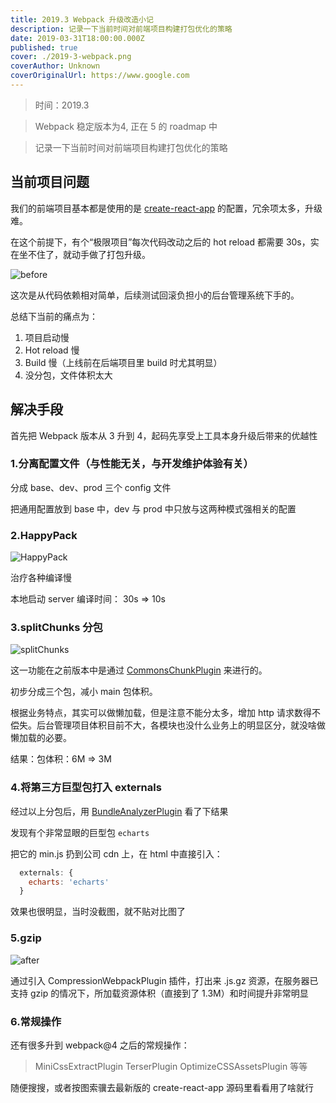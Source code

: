 ```yaml
---
title: 2019.3 Webpack 升级改造小记
description: 记录一下当前时间对前端项目构建打包优化的策略
date: 2019-03-31T18:00:00.000Z
published: true
cover: ./2019-3-webpack.png
coverAuthor: Unknown
coverOriginalUrl: https://www.google.com
---
```


> 时间：2019.3

> Webpack 稳定版本为4, 正在 5 的 roadmap 中

> 记录一下当前时间对前端项目构建打包优化的策略

## 当前项目问题

我们的前端项目基本都是使用的是 [create-react-app](https://github.com/facebook/create-react-app) 的配置，冗余项太多，升级难。

在这个前提下，有个“极限项目”每次代码改动之后的 hot reload 都需要 30s，实在坐不住了，就动手做了打包升级。

![before](https://s2.ax1x.com/2019/06/01/V1dq29.png)

这次是从代码依赖相对简单，后续测试回滚负担小的后台管理系统下手的。

总结下当前的痛点为：

1. 项目启动慢
2. Hot reload 慢
3. Build 慢（上线前在后端项目里 build 时尤其明显）
4. 没分包，文件体积太大

## 解决手段

首先把 Webpack 版本从 3 升到 4，起码先享受上工具本身升级后带来的优越性

### 1.分离配置文件（与性能无关，与开发维护体验有关）

分成 base、dev、prod 三个 config 文件

把通用配置放到 base 中，dev 与 prod 中只放与这两种模式强相关的配置

### 2.HappyPack

![HappyPack](https://s2.ax1x.com/2019/06/01/V1db8J.png)

治疗各种编译慢

本地启动 server 编译时间： 30s => 10s

### 3.splitChunks 分包

![splitChunks](https://s2.ax1x.com/2019/06/01/V1dXK1.png)

这一功能在之前版本中是通过 [CommonsChunkPlugin](https://webpack.js.org/plugins/commons-chunk-plugin/) 来进行的。

初步分成三个包，减小 main 包体积。

根据业务特点，其实可以做懒加载，但是注意不能分太多，增加 http 请求数得不偿失。后台管理项目体积目前不大，各模块也没什么业务上的明显区分，就没啥做懒加载的必要。

结果：包体积：6M => 3M

### 4.将第三方巨型包打入 externals

经过以上分包后，用 [BundleAnalyzerPlugin](https://github.com/webpack-contrib/webpack-bundle-analyzer) 看了下结果

发现有个非常显眼的巨型包 `echarts`

把它的 min.js 扔到公司 cdn 上，在 html 中直接引入：

```javascript
  externals: {
    echarts: 'echarts'
  }
```

效果也很明显，当时没截图，就不贴对比图了

### 5.gzip

![after](https://s2.ax1x.com/2019/06/01/V1dLvR.png)

通过引入 CompressionWebpackPlugin 插件，打出来 .js.gz 资源，在服务器已支持 gzip 的情况下，所加载资源体积（直接到了 1.3M）和时间提升非常明显

### 6.常规操作
还有很多升到 webpack@4 之后的常规操作：

> MiniCssExtractPlugin
> TerserPlugin
> OptimizeCSSAssetsPlugin
> 等等

随便搜搜，或者按图索骥去最新版的 create-react-app 源码里看看用了啥就行

